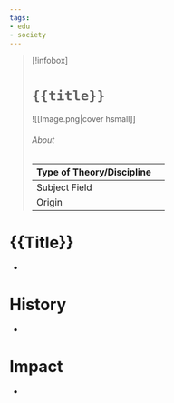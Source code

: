 ```yaml
---
tags:
- edu
- society
---
```

> [!infobox]
> # `{{title}}`
> ![[Image.png|cover hsmall]]
> ###### About
> | Type of Theory/Discipline |   |
> | ---- | ---- |
> | Subject Field |   |
> | Origin |   |

# {{Title}}
-
# History
-
# Impact
-

